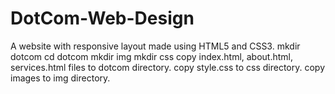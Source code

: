 # DotCom-Web-Design
A website with responsive layout made using HTML5 and CSS3.
mkdir dotcom
cd dotcom
mkdir img
mkdir css
copy index.html, about.html, services.html files to dotcom directory.
copy style.css to css directory.
copy images to img directory.

